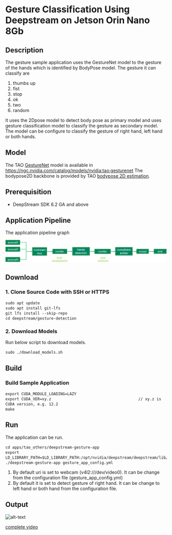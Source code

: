 # Gesture Classification Using Deepstream on Jetson Orin Nano 8Gb
## Description
The gesture sample application uses the GestureNet model to the gesture of the hands which is identified by BodyPose model. The gesture it can classify are
1. thumbs up
2. fist
3. stop
4. ok
5. two
6. random

It uses the 2Dpose model to detect body pose as primary model and uses gesture classification model to classify the gesture as secondary model. The model can be configure to classify the gesture of right hand, left hand or both hands.

## Model

The TAO [GestureNet](https://docs.nvidia.com/tao/tao-toolkit/text/purpose_built_models/gesturenet.html) model is available in https://ngc.nvidia.com/catalog/models/nvidia:tao:gesturenet
The bodypose2D backbone is provided by TAO [bodypose 2D estimation](https://ngc.nvidia.com/catalog/models/nvidia:tao:bodyposenet). 

## Prerequisition

* DeepStream SDK 6.2 GA and above

## Application Pipeline
The application pipeline graph

![Gesture application pipeline](gesture_pipeline.png)

## Download

### 1. Clone Source Code with SSH or HTTPS

```
sudo apt update
sudo apt install git-lfs
git lfs install --skip-repo
cd deepstream/gesture-detection
```
### 2. Download Models
Run below script to download models.

```
sudo ./download_models.sh 
```

## Build

### Build Sample Application

```
export CUDA_MODULE_LOADING=LAZY
export CUDA_VER=xy.z                                      // xy.z is CUDA version, e.g. 12.2
make
```
## Run

The application can be run. 

```
cd apps/tao_others/deepstream-gesture-app
export LD_LIBRARY_PATH=$LD_LIBRARY_PATH:/opt/nvidia/deepstream/deepstream/lib/cvcore_libs
./deepstream-gesture-app gesture_app_config.yml
```
1. By default uri is set to webcam (v4l2:///dev/video0). It can be change from the configuration file (gesture_app_config.yml)
2. By default it is set to detect gesture of right hand. It can be change to left hand or both hand from the configuration file.

## Output
![alt-text](output.gif)

[complete video](https://drive.google.com/file/d/1EFxaeV9A2MbLwkoz4UC-YvcMmtAtuLRS/view?usp=sharing)


